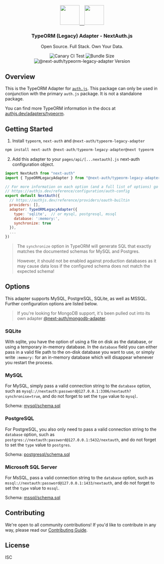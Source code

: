 <p align="center">
   <br/>
    <a href="https://authjs.dev" target="_blank"><img height="64px" src="https://authjs.dev/img/logo/logo-sm.png" />&nbsp;&nbsp;&nbsp;&nbsp;</a><img height="64px" src="https://raw.githubusercontent.com/nextauthjs/adapters/canary/packages/typeorm-legacy/logo.png" />
   <h3 align="center"><b>TypeORM (Legacy) Adapter</b> - NextAuth.js</h3>
   <p align="center">
   Open Source. Full Stack. Own Your Data.
   </p>
   <p align="center" style="align: center;">
      <img src="https://github.com/nextauthjs/next-auth/actions/workflows/release.yml/badge.svg?branch=main" alt="Canary CI Test" />
      <img src="https://img.shields.io/bundlephobia/minzip/@next-auth/typeorm-legacy-adapter/canary" alt="Bundle Size"/>
      <img src="https://img.shields.io/npm/v/@next-auth/typeorm-legacy-adapter" alt="@next-auth/typeorm-legacy-adapter Version" />
   </p>
</p>

## Overview

This is the TypeORM Adapter for [`auth.js`](https://authjs.dev). This package can only be used in conjunction with the primary `auth.js` package. It is not a standalone package.

You can find more TypeORM information in the docs at [authjs.dev/adapters/typeorm](https://authjs.dev/reference/adapters/typeorm).

## Getting Started

1. Install `typeorm`, `next-auth` and `@next-auth/typeorm-legacy-adapter`

```js
npm install next-auth @next-auth/typeorm-legacy-adapter@next typeorm
```

2. Add this adapter to your `pages/api/[...nextauth].js` next-auth configuration object.

```js
import NextAuth from "next-auth"
import { TypeORMLegacyAdapter } from "@next-auth/typeorm-legacy-adapter"

// For more information on each option (and a full list of options) go to
// https://authjs.dev/reference/configuration/auth-config
export default NextAuth({
  // https://authjs.dev/reference/providers/oauth-builtin
  providers: [],
  adapter: TypeORMLegacyAdapter({
    type: 'sqlite',  // or mysql, postgresql, mssql
    database: ':memory:',
    synchronize: true
  }),
  ...
})
```

> The `synchronize` option in TypeORM will generate SQL that exactly matches the documented schemas for MySQL and Postgres.
>
> However, it should not be enabled against production databases as it may cause data loss if the configured schema does not match the expected schema!

## Options

This adapter supports MySQL, PostgreSQL, SQLite, as well as MSSQL. Further configuration options are listed below.

> If you're looking for MongoDB support, it's been pulled out into its own adapter [@next-auth/mongodb-adapter](https://authjs.dev/reference/adapters/mongodb).

### SQLite

With sqlite, you have the option of using a file on disk as the database, or using a temporary in-memory database. In the `database` field you can either pass in a valid file path to the on-disk database you want to use, or simply write `:memory:` for an in-memory database which will disappear whenever you restart the process.

### MySQL

For MySQL, simply pass a valid connection string to the `database` option, such as `mysql://nextauth:password@127.0.0.1:3306/nextauth?synchronise=true`, and do not forget to set the `type` value to `mysql`.

Schema: [mysql/schema.sql](https://github.com/nextauthjs/adapters/tree/canary/packages/typeorm-legacy/tests/mysql/schema.sql)

### PostgreSQL

For PostgreSQL, you also only need to pass a valid connection string to the `database` option, such as `postgres://nextauth:password@127.0.0.1:5432/nextauth`, and do not forget to set the `type` value to `postgres`.

Schema: [postgresql/schema.sql](https://github.com/nextauthjs/adapters/tree/canary/packages/typeorm-legacy/tests/postgresql/schema.sql)

### Microsoft SQL Server

For MsSQL, pass a valid connection string to the `database` option, such as `mssql://nextauth:password@127.0.0.1:1433/nextauth`, and do not forget to set the `type` value to `mssql`.

Schema: [mssql/schema.sql](https://github.com/nextauthjs/adapters/tree/canary/packages/typeorm-legacy/tests/mssql/schema.sql)

## Contributing

We're open to all community contributions! If you'd like to contribute in any way, please read our [Contributing Guide](https://github.com/nextauthjs/adapters/blob/canary/CONTRIBUTING.md).

## License

ISC
